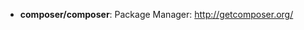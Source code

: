 <!--- composerdoc --->
* __composer/composer__: Package Manager: <http://getcomposer.org/>
<!--- /composerdoc --->

